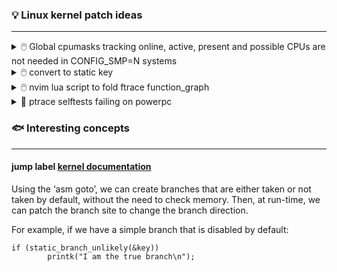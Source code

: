 ### 💡 Linux kernel patch ideas
---

<details><summary> 🖱️ Global cpumasks tracking online, active, present and possible CPUs are not needed in CONFIG_SMP=N systems </summary>

\
Move the global CPU mask variables i.e. `__cpu_online_mask`, `__cpu_active_mask`,
`__cpu_present_mask`, and `__cpu_possible_mask` inside the CONFIG_SMP macro.
This change is important because when CONFIG_SMP is set to N (meaning SMP
is disabled), these CPU masks aren’t needed. By doing this, we can remove
or simplify the #ifdef conditional blocks in the code. The main benefit is
that it saves memory by not allocating these CPU masks on systems that
don’t use SMP.
        

```c
/* kernel/cpu.c
 *
 * Activate the first processor.
 */
void __init boot_cpu_init(void)
{
        int cpu = smp_processor_id();

        /* Mark the boot cpu "present", "online" etc for SMP and UP case */
        set_cpu_online(cpu, true);
        set_cpu_active(cpu, true);
        set_cpu_present(cpu, true);
        set_cpu_possible(cpu, true);

#ifdef CONFIG_SMP
        __boot_cpu_id = cpu;
#endif
}
```
---

</details>

<details><summary> 🖱️ convert to static key </summary>

\
Can `cpu_hotplug_offline_disabled` and `cpu_hotplug_disabled` be converted to static keys?
- since hotplug is a rare event, this code path isn't exercised much, hence does it make sense to use static key here

```c
/* kernel/cpu.c */
 static int cpu_down_maps_locked(unsigned int cpu, enum cpuhp_state target)
  {
          struct cpu_down_work work = { .cpu = cpu, .target = target, };

          /*
           * If the platform does not support hotplug, report it explicitly to
           * differentiate it from a transient offlining failure.
           */
          if (cpu_hotplug_offline_disabled)
                  return -EOPNOTSUPP;
          if (cpu_hotplug_disabled)
                  return -EBUSY;

          /*
           * Ensure that the control task does not run on the to be offlined
           * CPU to prevent a deadlock against cfs_b->period_timer.
           * Also keep at least one housekeeping cpu onlined to avoid generating
           * an empty sched_domain span.
           */
          for_each_cpu_and(cpu, cpu_online_mask, housekeeping_cpumask(HK_TYPE_DOMAIN)) {
                  if (cpu != work.cpu)
                          return work_on_cpu(cpu, __cpu_down_maps_locked, &work);
          }
          return -EBUSY;
  }
```
---

</details>

<details><summary> 🖱️ nvim lua script to fold ftrace function_graph </summary>

[something like this](https://github.com/torvalds/linux/blob/09fbf3d502050282bf47ab3babe1d4ed54dd1fd8/Documentation/trace/function-graph-fold.vim)  but in lua
Will need to understand: 
- vim folds and how do they work
- ftrace:
  - collect a trace, matching parenthesis part needs to be verified
  - just enable ftrace function_graph globally, because ftrace will start tracing in the middle, proper folds will not be possible
  - or, maybe just trace a given function, here, ftrace will start tracing only when a function is hit, stops tracing the it exits, this would work, i suppose

---

</details>


<details><summary> 🔎 ptrace selftests failing on powerpc </summary>

\
Build and run `ptrace` selftests in linux kernel
```bash
make O=/tmp/ptrace headers
make -C tools/testing/selftests/ O=/tmp/ptrace TARGETS=ptrace run_tests
```

```
make: Entering directory '/root//linux/tools/testing/selftests'
make[1]: Entering directory '/root//linux/tools/testing/selftests/ptrace'
CFLAGS = -std=c99 -pthread -Wall -isystem /tmp/ptrace/usr/include
KHDR_INCLUDES = -isystem /tmp/ptrace/usr/include
  CC       set_syscall_info
  CC       peeksiginfo
  CC       vmaccess
  CC       get_set_sud
make[1]: Leaving directory '/root//linux/tools/testing/selftests/ptrace'
make[1]: Entering directory '/root//linux/tools/testing/selftests/ptrace'
CFLAGS = -std=c99 -pthread -Wall -isystem /tmp/ptrace/usr/include
KHDR_INCLUDES = -isystem /tmp/ptrace/usr/include
TAP version 13
1..5
# timeout set to 45
# selftests: ptrace: get_syscall_info
# TAP version 13
# 1..1
# # Starting 1 tests from 1 test cases.
# #  RUN           global.get_syscall_info ...
# #            OK  global.get_syscall_info
# ok 1 global.get_syscall_info
# # PASSED: 1 / 1 tests passed.
# # Totals: pass:1 fail:0 xfail:0 xpass:0 skip:0 error:0
ok 1 selftests: ptrace: get_syscall_info

# timeout set to 45
# selftests: ptrace: set_syscall_info
# TAP version 13
# 1..1
# # Starting 1 tests from 1 test cases.
# #  RUN           global.set_syscall_info ...
# #            OK  global.set_syscall_info
# ok 1 global.set_syscall_info
# # PASSED: 1 / 1 tests passed.
# # Totals: pass:1 fail:0 xfail:0 xpass:0 skip:0 error:0
ok 2 selftests: ptrace: set_syscall_info

# timeout set to 45
# selftests: ptrace: peeksiginfo
# PASS
ok 3 selftests: ptrace: peeksiginfo

# timeout set to 45
# selftests: ptrace: vmaccess
# TAP version 13
# 1..2
# # Starting 2 tests from 1 test cases.
# #  RUN           global.vmaccess ...
# #            OK  global.vmaccess
# ok 1 global.vmaccess
# #  RUN           global.attach ...
# # attach: Test terminated by timeout
# #          FAIL  global.attach
# not ok 2 global.attach
# # FAILED: 1 / 2 tests passed.
# # Totals: pass:1 fail:1 xfail:0 xpass:0 skip:0 error:0
not ok 4 selftests: ptrace: vmaccess # exit=1

# timeout set to 45
# selftests: ptrace: get_set_sud
# TAP version 13
# 1..1
# # Starting 1 tests from 1 test cases.
# #  RUN           global.get_set_sud ...
# # get_set_sud.c:43:get_set_sud:Expected ret (-1) == 0 (0)
# # get_set_sud: Test terminated by assertion
# #          FAIL  global.get_set_sud
# not ok 1 global.get_set_sud
# # FAILED: 0 / 1 tests passed.
# # Totals: pass:0 fail:1 xfail:0 xpass:0 skip:0 error:0
not ok 5 selftests: ptrace: get_set_sud # exit=1
make[1]: Leaving directory '/root//linux/tools/testing/selftests/ptrace'
make: Leaving directory '/root//linux/tools/testing/selftests'
```

---

</details>


### 🐟 Interesting concepts
---
#### jump label [kernel documentation](https://docs.kernel.org/staging/static-keys.html)
  
Using the ‘asm goto’, we can create branches that are either taken or not taken by default, without the need to check memory. Then, at run-time, we can patch the branch site to change the branch direction.

For example, if we have a simple branch that is disabled by default:

```
if (static_branch_unlikely(&key))
        printk("I am the true branch\n");
```
